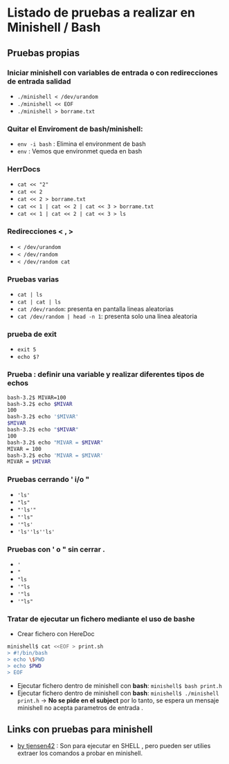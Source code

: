 # Listado de pruebas a realizar en Minishell / Bash

## Pruebas propias 

### Iniciar minishell con variables de entrada o con redirecciones de entrada salidad

- `./minishell < /dev/urandom`
- `./minishell << EOF`
- `./minishell > borrame.txt`

### Quitar el Enviroment de bash/minishell:

- `env -i bash` :   Elimina el environment de bash
- `env`	: Vemos que environmet queda en bash

### HerrDocs

- `cat << "2"`
- `cat << 2`
- `cat << 2 > borrame.txt`
- `cat << 1 | cat << 2 | cat << 3 > borrame.txt`
- `cat << 1 | cat << 2 | cat << 3 > ls`

### Redirecciones < ,  >

- `< /dev/urandom`
- `< /dev/random`
- `< /dev/random cat`

### Pruebas varias

- `cat | ls`
- `cat | cat | ls`
- `cat /dev/random`: presenta en pantalla lineas aleatorias
- `cat /dev/random | head -n 1`:  presenta solo una línea aleatoria

### prueba de exit
	
- `exit 5`
- `echo $?`

### Prueba : definir una variable y realizar diferentes tipos de echos

```sh
bash-3.2$ MIVAR=100
bash-3.2$ echo $MIVAR
100
bash-3.2$ echo '$MIVAR'
$MIVAR
bash-3.2$ echo "$MIVAR"
100
bash-3.2$ echo "MIVAR = $MIVAR"
MIVAR = 100
bash-3.2$ echo 'MIVAR = $MIVAR'
MIVAR = $MIVAR
```

### Pruebas cerrando ' i/o "

- `'ls'`
- `"ls"`
- `"'ls'"`
- `"'ls"`
- `'"ls'`
- `'ls''ls''ls'`

### Pruebas con ' o " sin cerrar .

- `'`
- `"`
- `"ls`
- `'"ls`
- `'"ls`
- `'"ls"`

### Tratar de ejecutar un fichero mediante el uso de bashe 

- Crear fichero con HereDoc

```sh
minishell$ cat <<EOF > print.sh
> #!/bin/bash
> echo \$PWD
> echo $PWD
> EOF
```

- Ejecutar fichero dentro de minishell con **bash**: `minishell$ bash print.h`
- Ejecutar fichero dentro de minishell con **bash**: `minishell$ ./minishell  print.h` -> **No se pide en el subject** por lo tanto, se espera un mensaje minishell no acepta parametros de entrada .


## Links con pruebas para minishell

- [by tjensen42](https://github.com/tjensen42/42-minishell) : Son para ejecutar en SHELL , pero pueden ser utilies extraer los comandos a probar en minishell.
